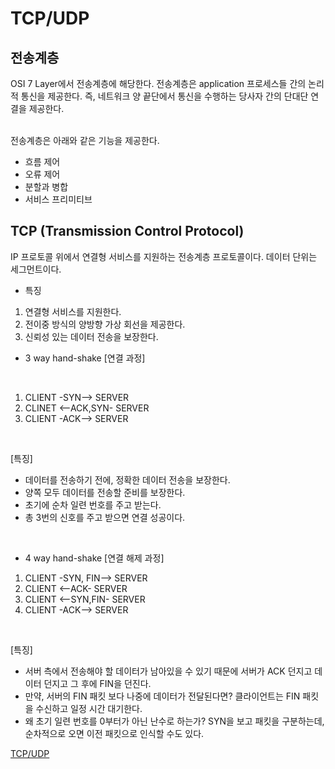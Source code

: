 # TCP/UDP

## 전송계층
OSI 7 Layer에서 전송계층에 해당한다.
전송계층은 application 프로세스들 간의 논리적 통신을 제공한다. 즉, 네트워크 양 끝단에서 통신을 수행하는 당사자 간의 단대단 연결을 제공한다.

<br/>
전송계층은 아래와 같은 기능을 제공한다.

* 흐름 제어
* 오류 제어
* 분할과 병합
* 서비스 프리미티브

## TCP (Transmission Control Protocol)
IP 프로토콜 위에서 연결형 서비스를 지원하는 전송계층 프로토콜이다. 데이터 단위는 세그먼트이다.

* 특징
1. 연결형 서비스를 지원한다.
2. 전이중 방식의 양방향 가상 회선을 제공한다.
3. 신뢰성 있는 데이터 전송을 보장한다.

* 3 way hand-shake
[연결 과정]
<br/>

1. CLIENT -SYN--> SERVER
2. CLINET <--ACK,SYN- SERVER
3. CLIENT -ACK--> SERVER

<br/>

[특징]
* 데이터를 전송하기 전에, 정확한 데이터 전송을 보장한다.
* 양쪽 모두 데이터를 전송할 준비를 보장한다.
* 초기에 순차 일련 번호를 주고 받는다.
* 총 3번의 신호를 주고 받으면 연결 성공이다.

<br/>

* 4 way hand-shake
[연결 해제 과정]
1. CLIENT -SYN, FIN--> SERVER
2. CLIENT <--ACK- SERVER
3. CLIENT <--SYN,FIN- SERVER
4. CLIENT -ACK--> SERVER

<br/>

[특징]
* 서버 측에서 전송해야 할 데이터가 남아있을 수 있기 때문에 서버가 ACK 던지고 데이터 던지고 그 후에 FIN을 던진다.
* 만약, 서버의 FIN 패킷 보다 나중에 데이터가 전달된다면? 클라이언트는 FIN 패킷을 수신하고 일정 시간 대기한다.
* 왜 초기 일련 번호를 0부터가 아닌 난수로 하는가? SYN을 보고 패킷을 구분하는데, 순차적으로 오면 이전 패킷으로 인식할 수도 있다.

[TCP/UDP](https://velog.io/@averycode/%EB%84%A4%ED%8A%B8%EC%9B%8C%ED%81%AC-TCPUDP%EC%99%80-3-Way-Handshake4-Way-Handshake#-3-way-handshake%EC%99%80-4-way-handshake)
